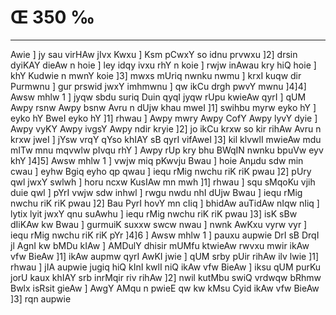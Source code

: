 # Œ 350 ‰
---
Awie ] jy sau virHAw jIvx Kwxu ] Ksm pCwxY so idnu prvwxu ]2]
drsin dyiKAY dieAw n hoie ] ley idqy ivxu rhY n koie ] rwjw inAwau
kry hiQ hoie ] khY Kudwie n mwnY koie ]3] mwxs mUriq nwnku nwmu ]
krxI kuqw dir Purmwnu ] gur prswid jwxY imhmwnu ] qw ikCu drgh pwvY
mwnu ]4]4] Awsw mhlw 1 ] jyqw sbdu suriq Duin qyqI jyqw rUpu kwieAw
qyrI ] qUM Awpy rsnw Awpy bsnw Avru n dUjw khau mweI ]1] swihbu myrw
eyko hY ] eyko hY BweI eyko hY ]1] rhwau ] Awpy mwry Awpy CofY Awpy lyvY dyie
] Awpy vyKY Awpy ivgsY Awpy ndir kryie ]2] jo ikCu krxw so kir rihAw
Avru n krxw jweI ] jYsw vrqY qYso khIAY sB qyrI vifAweI ]3] kil
klvwlI mwieAw mdu mITw mnu mqvwlw pIvqu rhY ] Awpy rUp kry bhu BWqIN
nwnku bpuVw eyv khY ]4]5] Awsw mhlw 1 ] vwjw miq pKwvju Bwau ]
hoie Anµdu sdw min cwau ] eyhw Bgiq eyho qp qwau ] iequ rMig nwchu riK
riK pwau ]2] pUry qwl jwxY swlwh ] horu ncxw KusIAw mn mwh ]1]
rhwau ] squ sMqoKu vjih duie qwl ] pYrI vwjw sdw inhwl ] rwgu nwdu nhI
dUjw Bwau ] iequ rMig nwchu riK riK pwau ]2] Bau PyrI hovY mn cIiq ]
bhidAw auTidAw nIqw nIiq ] lytix lyit jwxY qnu suAwhu ] iequ rMig
nwchu riK riK pwau ]3] isK sBw dIiKAw kw Bwau ] gurmuiK suxxw swcw
nwau ] nwnk AwKxu vyrw vyr ] iequ rMig nwchu riK riK pYr ]4]6 ]
Awsw mhlw 1 ] pauxu aupwie DrI sB DrqI jl AgnI kw bMDu kIAw ]
AMDulY dhisir mUMfu ktwieAw rwvxu mwir ikAw vfw BieAw ]1] ikAw
aupmw qyrI AwKI jwie ] qUM srby pUir rihAw ilv lwie ]1] rhwau ] jIA
aupwie jugiq hiQ kInI kwlI niQ ikAw vfw BieAw ] iksu qUM purKu jorU
kaux khIAY srb inrMqir riv rihAw ]2] nwil kutMbu swiQ vrdwqw bRhmw
Bwlx isRsit gieAw ] AwgY AMqu n pwieE qw kw kMsu Cyid ikAw vfw
BieAw ]3] rqn aupwie
####

